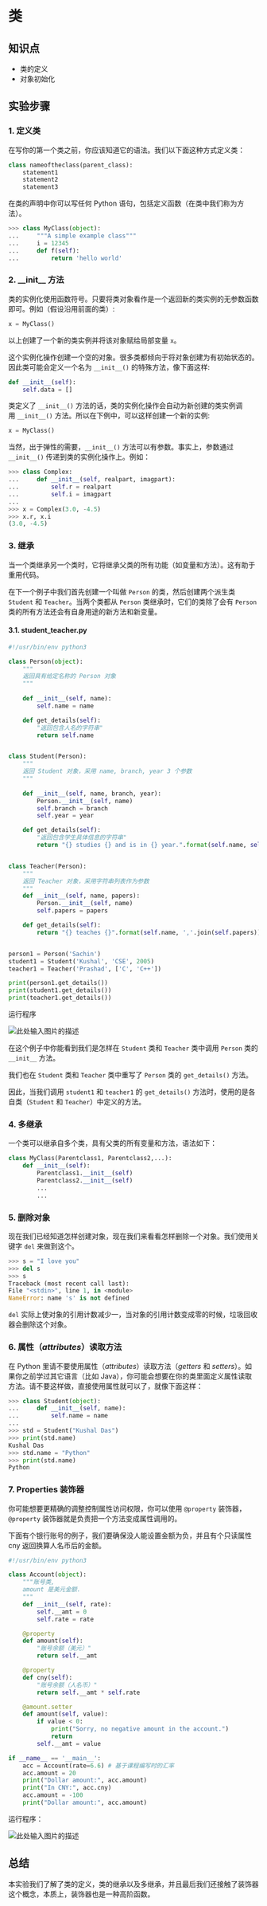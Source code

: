 # 类

## 知识点

- 类的定义
- 对象初始化

## 实验步骤

### 1. 定义类

在写你的第一个类之前，你应该知道它的语法。我们以下面这种方式定义类：

```python
class nameoftheclass(parent_class):
    statement1
    statement2
    statement3
```

在类的声明中你可以写任何 Python 语句，包括定义函数（在类中我们称为方法）。

```python
>>> class MyClass(object):
...     """A simple example class"""
...     i = 12345
...     def f(self):
...         return 'hello world'
```

### 2. _\_init\_\_ 方法

类的实例化使用函数符号。只要将类对象看作是一个返回新的类实例的无参数函数即可。例如（假设沿用前面的类）:

```python
x = MyClass()
```

以上创建了一个新的类实例并将该对象赋给局部变量 `x`。

这个实例化操作创建一个空的对象。很多类都倾向于将对象创建为有初始状态的。因此类可能会定义一个名为 `__init__()` 的特殊方法，像下面这样:

```python
def __init__(self):
    self.data = []
```

类定义了 `__init__()` 方法的话，类的实例化操作会自动为新创建的类实例调用 `__init__()` 方法。所以在下例中，可以这样创建一个新的实例:

```python
x = MyClass()
```

当然，出于弹性的需要，`__init__()` 方法可以有参数。事实上，参数通过`__init__()` 传递到类的实例化操作上。例如：

```python
>>> class Complex:
...     def __init__(self, realpart, imagpart):
...         self.r = realpart
...         self.i = imagpart
...
>>> x = Complex(3.0, -4.5)
>>> x.r, x.i
(3.0, -4.5)
```

### 3. 继承

当一个类继承另一个类时，它将继承父类的所有功能（如变量和方法）。这有助于重用代码。

在下一个例子中我们首先创建一个叫做 `Person` 的类，然后创建两个派生类 `Student` 和 `Teacher`。当两个类都从 `Person` 类继承时，它们的类除了会有 `Person` 类的所有方法还会有自身用途的新方法和新变量。

#### 3.1. student_teacher.py

```python
#!/usr/bin/env python3

class Person(object):
    """
    返回具有给定名称的 Person 对象
    """
    
    def __init__(self, name):
        self.name = name

    def get_details(self):
        "返回包含人名的字符串"
        return self.name


class Student(Person):
    """
    返回 Student 对象，采用 name, branch, year 3 个参数
    """
    
    def __init__(self, name, branch, year):
        Person.__init__(self, name)
        self.branch = branch
        self.year = year

    def get_details(self):
        "返回包含学生具体信息的字符串"
        return "{} studies {} and is in {} year.".format(self.name, self.branch, self.year)


class Teacher(Person):
    """
    返回 Teacher 对象，采用字符串列表作为参数
    """
    def __init__(self, name, papers):
        Person.__init__(self, name)
        self.papers = papers

    def get_details(self):
        return "{} teaches {}".format(self.name, ','.join(self.papers))


person1 = Person('Sachin')
student1 = Student('Kushal', 'CSE', 2005)
teacher1 = Teacher('Prashad', ['C', 'C++'])

print(person1.get_details())
print(student1.get_details())
print(teacher1.get_details())
```

运行程序

![此处输入图片的描述](https://dn-anything-about-doc.qbox.me/document-uid212737labid2046timestamp1471416413205.png/wm)

在这个例子中你能看到我们是怎样在 `Student` 类和 `Teacher` 类中调用 `Person` 类的 `__init__` 方法。

我们也在 `Student` 类和 `Teacher` 类中重写了 `Person` 类的 `get_details()` 方法。

因此，当我们调用 `student1` 和 `teacher1` 的 `get_details()` 方法时，使用的是各自类（`Student` 和 `Teacher`）中定义的方法。

### 4. 多继承

一个类可以继承自多个类，具有父类的所有变量和方法，语法如下：

```python
class MyClass(Parentclass1, Parentclass2,...):
    def __init__(self):
        Parentclass1.__init__(self)
        Parentclass2.__init__(self)
        ...
        ...
```

### 5. 删除对象

现在我们已经知道怎样创建对象，现在我们来看看怎样删除一个对象。我们使用关键字 `del` 来做到这个。

```python
>>> s = "I love you"
>>> del s
>>> s
Traceback (most recent call last):
File "<stdin>", line 1, in <module>
NameError: name 's' is not defined
```

`del` 实际上使对象的引用计数减少一，当对象的引用计数变成零的时候，垃圾回收器会删除这个对象。

### 6. 属性（*attributes*）读取方法 

在 Python 里请不要使用属性（*attributes*）读取方法（*getters* 和 *setters*）。如果你之前学过其它语言（比如 Java），你可能会想要在你的类里面定义属性读取方法。请不要这样做，直接使用属性就可以了，就像下面这样：

```python
>>> class Student(object):
...     def __init__(self, name):
...         self.name = name
...
>>> std = Student("Kushal Das")
>>> print(std.name)
Kushal Das
>>> std.name = "Python"
>>> print(std.name)
Python
```

### 7. Properties 装饰器

你可能想要更精确的调整控制属性访问权限，你可以使用 `@property` 装饰器，`@property` 装饰器就是负责把一个方法变成属性调用的。

下面有个银行账号的例子，我们要确保没人能设置金额为负，并且有个只读属性 cny 返回换算人名币后的金额。

```python
#!/usr/bin/env python3

class Account(object):
    """账号类,
    amount 是美元金额.
    """
    def __init__(self, rate):
        self.__amt = 0
        self.rate = rate

    @property
    def amount(self):
        "账号余额（美元）"
        return self.__amt

    @property
    def cny(self):
        "账号余额（人名币）"
        return self.__amt * self.rate

    @amount.setter
    def amount(self, value):
        if value < 0:
            print("Sorry, no negative amount in the account.")
            return
        self.__amt = value

if __name__ == '__main__':
    acc = Account(rate=6.6) # 基于课程编写时的汇率
    acc.amount = 20
    print("Dollar amount:", acc.amount)
    print("In CNY:", acc.cny)
    acc.amount = -100
    print("Dollar amount:", acc.amount)
```

运行程序：

![此处输入图片的描述](https://dn-anything-about-doc.qbox.me/document-uid212737labid2046timestamp1471416421703.png/wm)

## 总结

本实验我们了解了类的定义，类的继承以及多继承，并且最后我们还接触了装饰器这个概念，本质上，装饰器也是一种高阶函数。